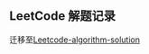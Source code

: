 
## LeetCode 解题记录



迁移至[Leetcode-algorithm-solution](https://github.com/snowbazz/Leetcode-algorithm-solution)

